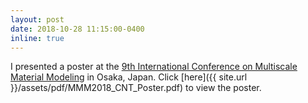```yaml
---
layout: post
date: 2018-10-28 11:15:00-0400
inline: true
---
```


I presented a poster at the <a href="http://mmm2018.jp/">9th International Conference on Multiscale Material Modeling</a> in Osaka, Japan. Click [here]({{ site.url }}/assets/pdf/MMM2018_CNT_Poster.pdf) to view the poster.

